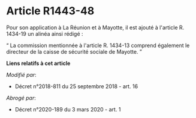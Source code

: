 # Article R1443-48

Pour son application à La Réunion et à Mayotte, il est ajouté à l'article R. 1434-19 un alinéa ainsi rédigé :

“ La commission mentionnée à l'article R. 1434-13 comprend également le directeur de la caisse de sécurité sociale de
Mayotte. ”

**Liens relatifs à cet article**

_Modifié par_:

  - Décret n°2018-811 du 25 septembre 2018 - art. 16

_Abrogé par_:

  - Décret n°2020-189 du 3 mars 2020 - art. 1
